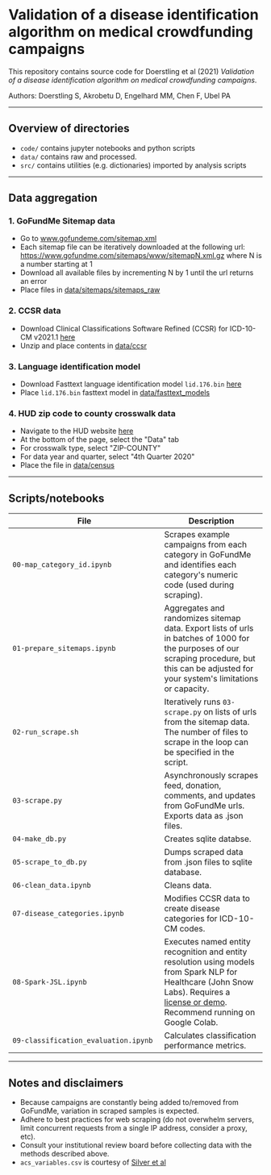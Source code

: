 # Validation of a disease identification algorithm on medical crowdfunding campaigns

This repository contains source code for Doerstling et al (2021) *Validation of a disease identification algorithm on medical crowdfunding campaigns*.

Authors: Doerstling S, Akrobetu D, Engelhard MM, Chen F, Ubel PA

----
## Overview of directories

- `code/` contains jupyter notebooks and python scripts
- `data/` contains raw and processed.
- `src/` contains utilities (e.g. dictionaries) imported by analysis scripts

----

## Data aggregation

### 1. GoFundMe Sitemap data 
- Go to www.gofundeme.com/sitemap.xml
- Each sitemap file can be iteratively downloaded at the following url: https://www.gofundme.com/sitemaps/www/sitemapN.xml.gz where N is a number starting at 1
- Download all available files by incrementing N by 1 until the url returns an error
- Place files in [data/sitemaps/sitemaps_raw](data/sitemaps/sitemaps_raw)

### 2. CCSR data
- Download Clinical Classifications Software Refined (CCSR) for ICD-10-CM v2021.1 [here](https://www.hcup-us.ahrq.gov/toolssoftware/ccsr/DXCCSR_v2021-1.zip)
- Unzip and place contents in [data/ccsr](data/ccsr)

### 3. Language identification model
- Download Fasttext language identification model `lid.176.bin` [here](https://fasttext.cc/docs/en/language-identification.html)
- Place `lid.176.bin` fasttext model in [data/fasttext_models](data/fasttext_models)

### 4. HUD zip code to county crosswalk data
- Navigate to the HUD website [here](https://www.huduser.gov/portal/datasets/usps_crosswalk.html)
- At the bottom of the page, select the "Data" tab
- For crosswalk type, select "ZIP-COUNTY"
- For data year and quarter, select "4th Quarter 2020"
- Place the file in [data/census](data/census)

----

## Scripts/notebooks

File | Description
--- | ---
`00-map_category_id.ipynb` <img width=300/> | Scrapes example campaigns from each category in GoFundMe and identifies each category's numeric code (used during scraping).
`01-prepare_sitemaps.ipynb` <img width=300/> | Aggregates and randomizes sitemap data. Export lists of urls in batches of 1000 for the purposes of our scraping procedure, but this can be adjusted for your system's limitations or capacity.
`02-run_scrape.sh` <img width=300/> | Iteratively runs `03-scrape.py` on lists of urls from the sitemap data. The number of files to scrape in the loop can be specified in the script.
`03-scrape.py` <img width=300/> | Asynchronously scrapes feed, donation, comments, and updates from GoFundMe urls. Exports data as .json files.
`04-make_db.py` <img width=300/> | Creates sqlite databse.
`05-scrape_to_db.py` <img width=300/> | Dumps scraped data from .json files to sqlite database.
`06-clean_data.ipynb` <img width=300/> | Cleans data.
`07-disease_categories.ipynb` <img width=300/> | Modifies CCSR data to create disease categories for ICD-10-CM codes.
`08-Spark-JSL.ipynb` <img width=300/> | Executes named entity recognition and entity resolution using models from Spark NLP for Healthcare (John Snow Labs). Requires a [license or demo](https://www.johnsnowlabs.com/spark-nlp-health/). Recommend running on Google Colab.
`09-classification_evaluation.ipynb` <img width=600/> | Calculates classification performance metrics.


----

## Notes and disclaimers
- Because campaigns are constantly being added to/removed from GoFundMe, variation in scraped samples is expected.
- Adhere to best practices for web scraping (do not overwhelm servers, limit concurrent requests from a single IP address, consider a proxy, etc). 
- Consult your institutional review board before collecting data with the methods described above.
- `acs_variables.csv` is courtesy of [Silver et al](https://github.com/silverer/cancer-crowdfunding-explorer/blob/master/data/census/census_variables.csv)
